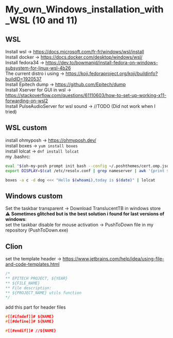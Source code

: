 # My_own_Windows_installation_with_WSL (10 and 11)

## WSL

Install wsl -> https://docs.microsoft.com/fr-fr/windows/wsl/install \
Install docker -> https://docs.docker.com/desktop/windows/wsl/ \
Install fedora34 -> https://dev.to/bowmanjd/install-fedora-on-windows-subsystem-for-linux-wsl-4b26 \
The current distro i using -> https://koji.fedoraproject.org/koji/buildinfo?buildID=1920537 \
Install Epitech dump -> https://github.com/Epitech/dump \
Install Xserver for GUI in wsl -> https://stackoverflow.com/questions/61110603/how-to-set-up-working-x11-forwarding-on-wsl2 \
Install PulseAudioServer for wsl sound -> //TODO (Did not work when I tried)

## WSL custom

install ohmyposh -> https://ohmyposh.dev/ \
install boxes -> <code>yum install boxes</code> \
install lolcat -> <code>dnf install lolcat</code> \
my .bashrc:
```bash
eval "$(oh-my-posh prompt init bash --config ~/.poshthemes/cert.omp.json)"
export DISPLAY=$(cat /etc/resolv.conf | grep nameserver | awk '{print $2; exit;}'):0.0

boxes -a c -d dog <<< "Hello $(whoami),today is $(date)" | lolcat
```

## Windows custom

Set the taskbar transparent -> Download TranslucentTB in windows store \
:warning: **Sometimes glitched but is the best solution i found for last versions of windows**: \
set the taskbar disable for mouse activation -> PushToDown file in my repository (PushToDown.exe)

## Clion

set the template header -> https://www.jetbrains.com/help/idea/using-file-and-code-templates.html
```c
/*
** EPITECH PROJECT, ${YEAR}
** ${FILE_NAME}
** File description:
** ${PROJECT_NAME} utils function
*/
```
  
add this part for header files
  
```c
#[[#ifndef]]# ${NAME}
#[[#define]]# ${NAME}

#[[#endif]]# //${NAME}
```

